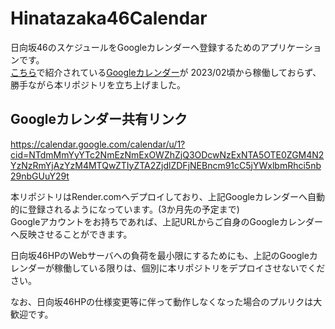 # Hinatazaka46Calendar

日向坂46のスケジュールをGoogleカレンダーへ登録するためのアプリケーションです。  
[こちら](https://qiita.com/ddn/items/42def5fa721e531eecdb)で紹介されている[Googleカレンダー](https://calendar.google.com/calendar/u/0?cid=dnExNGh0OW5pZWUydTIwMGc0cmtkc3VoN3NAZ3JvdXAuY2FsZW5kYXIuZ29vZ2xlLmNvbQ)が 2023/02頃から稼働しておらず、勝手ながら本リポジトリを立ち上げました。

## Googleカレンダー共有リンク

https://calendar.google.com/calendar/u/1?cid=NTdmMmYyYTc2NmEzNmExOWZhZjQ3ODcwNzExNTA5OTE0ZGM4N2YzNzRmYjAzYzM4MTQwZTIyZTA2ZjdlZDFjNEBncm91cC5jYWxlbmRhci5nb29nbGUuY29t

本リポジトリはRender.comへデプロイしており、上記Googleカレンダーへ自動的に登録されるようになっています。(3か月先の予定まで)  
Googleアカウントをお持ちであれば、上記URLからご自身のGoogleカレンダーへ反映させることができます。

日向坂46HPのWebサーバへの負荷を最小限にするためにも、上記のGoogleカレンダーが稼働している限りは、個別に本リポジトリをデプロイさせないでください。

なお、日向坂46HPの仕様変更等に伴って動作しなくなった場合のプルリクは大歓迎です。
